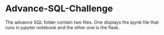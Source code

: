 # Advance-SQL-Challenge

The advance SQL folder contain two files. One displays the ipynb file that runs in jupyter notebook and the other one is the flask.
